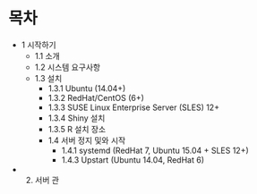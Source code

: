 # 목차

* 1 시작하기
  * 1.1 소개
  * 1.2 시스템 요구사항
  * 1.3 설치
    * 1.3.1 Ubuntu \(14.04+\)
    * 1.3.2 RedHat/CentOS \(6+\)
    * 1.3.3 SUSE Linux Enterprise Server \(SLES\) 12+
    * 1.3.4 Shiny 설치
    * 1.3.5 R 설치 장소
    * 1.4 서버 정지 및와 시작
      * 1.4.1 systemd \(RedHat 7, Ubuntu 15.04 + SLES 12+\)
      * 1.4.3 Upstart \(Ubuntu 14.04, RedHat 6\)
* 2. 서버 관

